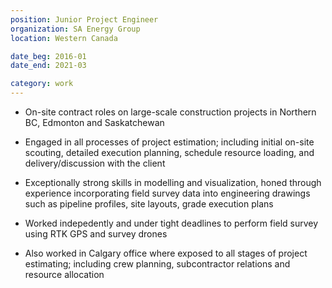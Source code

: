 ```yaml
---
position: Junior Project Engineer
organization: SA Energy Group
location: Western Canada

date_beg: 2016-01
date_end: 2021-03

category: work
---
```


- On-site contract roles on large-scale construction projects in Northern BC, Edmonton and Saskatchewan

- Engaged in all processes of project estimation; including initial on-site scouting, detailed execution planning, schedule resource loading, and delivery/discussion with the client

- Exceptionally strong skills in modelling and visualization, honed through experience incorporating field survey data into engineering drawings such as pipeline profiles, site layouts, grade execution plans

- Worked indepedently and under tight deadlines to perform field survey using RTK GPS and survey drones

- Also worked in Calgary office where exposed to all stages of project estimating; including crew planning, subcontractor relations and resource allocation